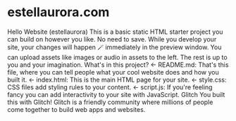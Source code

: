 # estellaurora.com
Hello Website (estellaurora)
This is a basic static HTML starter project you can build on however you like. No need to save. While you develop your site, your changes will happen 🪄 immediately in the preview window. You can upload assets like images or audio in assets to the left. The rest is up to you and your imagination.
What's in this project?
← README.md: That's this file, where you can tell people what your cool website does and how you built it.
← index.html: This is the main HTML page for your site.
← style.css: CSS files add styling rules to your content.
← script.js: If you're feeling fancy you can add interactivity to your site with JavaScript.
Glitch
You built this with Glitch!
Glitch is a friendly community where millions of people come together to build web apps and websites.
